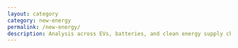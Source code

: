 ```yaml
---
layout: category
category: new-energy
permalink: /new-energy/
description: Analysis across EVs, batteries, and clean energy supply chains.
---
```


